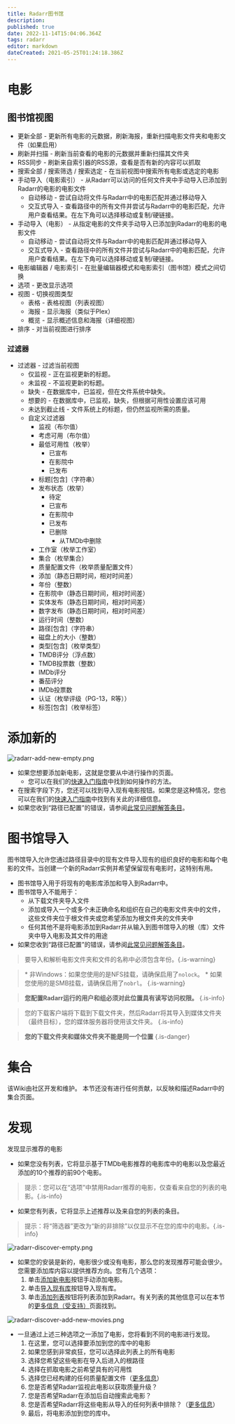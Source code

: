 ```yaml
---
title: Radarr图书馆
description: 
published: true
date: 2022-11-14T15:04:06.364Z
tags: radarr
editor: markdown
dateCreated: 2021-05-25T01:24:18.386Z
---
```


# 电影

## 图书馆视图

- 更新全部 - 更新所有电影的元数据，刷新海报，重新扫描电影文件夹和电影文件（如果启用）
- 刷新并扫描 - 刷新当前查看的电影的元数据并重新扫描其文件夹
- RSS同步 - 刷新来自索引器的RSS源，查看是否有新的内容可以抓取
- 搜索全部 / 搜索筛选 / 搜索选定 - 在当前视图中搜索所有电影或选定的电影
- 手动导入（电影索引） - 从Radarr可以访问的任何文件夹中手动导入已添加到Radarr的电影的电影文件
  - 自动移动 - 尝试自动将文件与Radarr中的电影匹配并通过移动导入
  - 交互式导入 - 查看路径中的所有文件并尝试与Radarr中的电影匹配，允许用户查看结果。在左下角可以选择移动或复制/硬链接。
- 手动导入（电影） - 从指定电影的文件夹手动导入已添加到Radarr的电影的电影文件
  - 自动移动 - 尝试自动将文件与Radarr中的电影匹配并通过移动导入
  - 交互式导入 - 查看路径中的所有文件并尝试与Radarr中的电影匹配，允许用户查看结果。在左下角可以选择移动或复制/硬链接。
- 电影编辑器 / 电影索引 - 在批量编辑器模式和电影索引（图书馆）模式之间切换
- 选项 - 更改显示选项
- 视图 - 切换视图类型
  - 表格 - 表格视图（列表视图）
  - 海报 - 显示海报（类似于Plex）
  - 概览 - 显示概述信息和海报（详细视图）
- 排序 - 对当前视图进行排序

### 过滤器

- 过滤器 - 过滤当前视图
  - 仅监视 - 正在监视更新的标题。
  - 未监视 - 不监视更新的标题。
  - 缺失 - 在数据库中，已监视，但在文件系统中缺失。
  - 想要的 - 在数据库中，已监视，缺失，但根据可用性设置应该可用
  - 未达到截止线 - 文件系统上的标题，但仍然监视所需的质量。
  - 自定义过滤器
    - 监视（布尔值）
    - 考虑可用（布尔值）
    - 最低可用性（枚举）
      - 已宣布
      - 在影院中
      - 已发布
    - 标题\[包含\]（字符串）
    - 发布状态（枚举）
      - 待定
      - 已宣布
      - 在影院中
      - 已发布
      - 已删除
        - 从TMDb中删除
    - 工作室（枚举工作室）
    - 集合（枚举集合）
    - 质量配置文件（枚举质量配置文件）
    - 添加（静态日期时间，相对时间差）
    - 年份（整数）
    - 在影院中（静态日期时间，相对时间差）
    - 实体发布（静态日期时间，相对时间差）
    - 数字发布（静态日期时间，相对时间差）
    - 运行时间（整数）
    - 路径\[包含\]（字符串）
    - 磁盘上的大小（整数）
    - 类型\[包含\]（枚举类型）
    - TMDB评分（浮点数）
    - TMDB投票数（整数）
    - IMDb评分
    - 番茄评分
    - IMDb投票数
    - 认证（枚举评级（PG-13，R等））
    - 标签\[包含\]（枚举标签）

# 添加新的

![radarr-add-new-empty.png](/assets/radarr/radarr-add-new-empty.png)

- 如果您想要添加新电影，这就是您要从中进行操作的页面。
  - 您可以在我们的[快速入门指南](/radarr/quick-start-guide)中找到如何操作的方法。
- 在搜索字段下方，您还可以找到导入现有电影按钮。如果您是这种情况，您也可以在我们的[快速入门指南](/radarr/quick-start-guide)中找到有关此的详细信息。
- 如果您收到“路径已配置”的错误，请参阅[此常见问题解答条目](/radarr/faq#path-is-already-configured-for-an-existing-movie)。

# 图书馆导入

图书馆导入允许您通过路径目录中的现有文件导入现有的组织良好的电影和每个电影的文件。当创建一个新的Radarr实例并希望保留现有电影时，这特别有用。

- 图书馆导入用于将现有的电影库添加和导入到Radarr中。
- 图书馆导入不能用于：
  - 从下载文件夹导入文件
  - 添加或导入一个或多个未正确命名和组织在自己的电影文件夹中的文件，这些文件夹位于根文件夹或您希望添加为根文件夹的文件夹中
  - 任何其他不是将电影添加到Radarr并从输入到图书馆导入的根（库）文件夹中导入电影及其文件的用途
- 如果您收到“路径已配置”的错误，请参阅[此常见问题解答条目](/radarr/faq#path-is-already-configured-for-an-existing-movie)。
  
> 要导入和解析电影文件夹和文件的名称中必须包含年份。{.is-warning}

> \* 非Windows：如果您使用的是NFS挂载，请确保启用了`nolock`。
> \* 如果您使用的是SMB挂载，请确保启用了`nobrl`。
{.is-warning}

> **您配置Radarr运行的用户和组必须对此位置具有读写访问权限。**
{.is-info}

> 您的下载客户端将下载到下载文件夹，然后Radarr将其导入到媒体文件夹（最终目标），您的媒体服务器将使用该文件夹。
{.is-info}

> **您的下载文件夹和媒体文件夹不能是同一个位置**
{.is-danger}

# 集合

该Wiki由社区开发和维护。
本节还没有进行任何贡献，以反映和描述Radarr中的集合页面。

# 发现

发现显示推荐的电影

- 如果您没有列表，它将显示基于TMDb电影推荐的电影库中的电影以及您最近添加的10个推荐的前90个电影。

> 提示：您可以在“选项”中禁用Radarr推荐的电影，仅查看来自您的列表的电影。{.is-info}

- 如果您有列表，它将显示上述推荐以及来自您的列表的条目。

> 提示：将“筛选器”更改为“新的非排除”以仅显示不在您的库中的电影。{.is-info}

![radarr-discover-empty.png](/assets/radarr/radarr-discover-empty.png)

- 如果您的安装是新的，电影很少或没有电影，那么您的发现推荐可能会很少。您需要添加库内容以提供推荐方向。您有几个选项：
  1. 单击[添加新电影](/radarr/library#add-new)按钮手动添加电影。
  1. 单击[导入现有库](/radarr/library#library-import)按钮导入现有库。
  1. 单击[添加列表](/radarr/settings#lists)按钮将列表添加到Radarr。有关列表的其他信息可以在本节的[更多信息（受支持）](/radarr/faq#what-are-lists-and-what-can-they-do-for-me)页面找到。

![radarr-discover-add-new-movies.png](/assets/radarr/radarr-discover-add-new-movies.png)

- 一旦通过上述三种选项之一添加了电影，您将看到不同的电影进行发现。
    1. 在这里，您可以选择要添加到您的库中的电影
    1. 如果您感到非常疯狂，您可以选择此列表上的所有电影
    1. 选择您希望这些电影在导入后进入的根路径
    1. 选择在抓取电影之前希望具有的可用性
    1. 选择您已经构建的任何质量配置文件（[更多信息](/radarr/settings#quality-profiles)）
    1. 您是否希望Radarr监视此电影以获取质量升级？
    1. 您是否希望Radarr在添加后自动搜索此电影？
    1. 您是否希望Radarr将这些电影从导入的任何列表中排除？（[更多信息](/radarr/settings#list-exclusion)）
    1. 最后，将电影添加到您的库中。